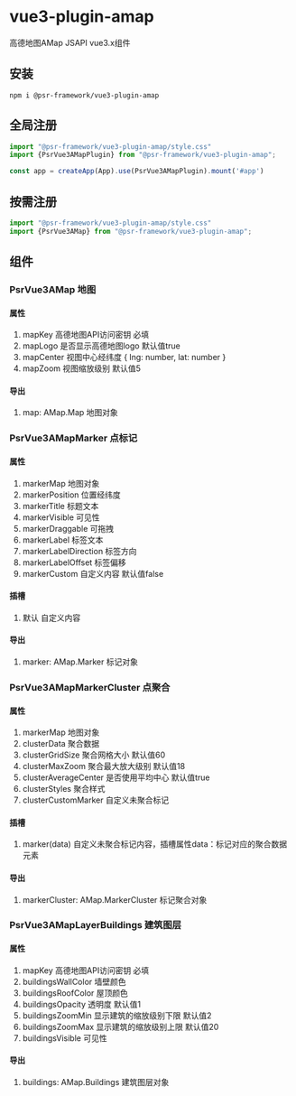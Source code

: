 # vue3-plugin-amap

高德地图AMap JSAPI vue3.x组件

## 安装

```shell
npm i @psr-framework/vue3-plugin-amap
```

## 全局注册

```ts
import "@psr-framework/vue3-plugin-amap/style.css"
import {PsrVue3AMapPlugin} from "@psr-framework/vue3-plugin-amap";

const app = createApp(App).use(PsrVue3AMapPlugin).mount('#app')
```

## 按需注册

```ts
import "@psr-framework/vue3-plugin-amap/style.css"
import {PsrVue3AMap} from "@psr-framework/vue3-plugin-amap";
```

## 组件

### PsrVue3AMap 地图

#### 属性

1. mapKey 高德地图API访问密钥 必填
2. mapLogo 是否显示高德地图logo 默认值true
3. mapCenter 视图中心经纬度 { lng: number, lat: number }
4. mapZoom 视图缩放级别 默认值5

#### 导出

1. map: AMap.Map 地图对象

### PsrVue3AMapMarker 点标记

#### 属性

1. markerMap 地图对象
2. markerPosition 位置经纬度
3. markerTitle 标题文本
4. markerVisible 可见性
5. markerDraggable 可拖拽
6. markerLabel 标签文本
7. markerLabelDirection 标签方向
8. markerLabelOffset 标签偏移
9. markerCustom 自定义内容 默认值false

#### 插槽

1. 默认 自定义内容

#### 导出

1. marker: AMap.Marker 标记对象

### PsrVue3AMapMarkerCluster 点聚合

#### 属性

1. markerMap 地图对象
2. clusterData 聚合数据
3. clusterGridSize 聚合网格大小 默认值60
4. clusterMaxZoom 聚合最大放大级别 默认值18
5. clusterAverageCenter 是否使用平均中心 默认值true
6. clusterStyles 聚合样式
7. clusterCustomMarker 自定义未聚合标记

#### 插槽

1. marker(data) 自定义未聚合标记内容，插槽属性data：标记对应的聚合数据元素

#### 导出

1. markerCluster: AMap.MarkerCluster 标记聚合对象

### PsrVue3AMapLayerBuildings 建筑图层

#### 属性

1. mapKey 高德地图API访问密钥 必填
2. buildingsWallColor 墙壁颜色
3. buildingsRoofColor 屋顶颜色
4. buildingsOpacity 透明度 默认值1
5. buildingsZoomMin 显示建筑的缩放级别下限 默认值2
6. buildingsZoomMax 显示建筑的缩放级别上限 默认值20
7. buildingsVisible 可见性

#### 导出

1. buildings: AMap.Buildings 建筑图层对象
